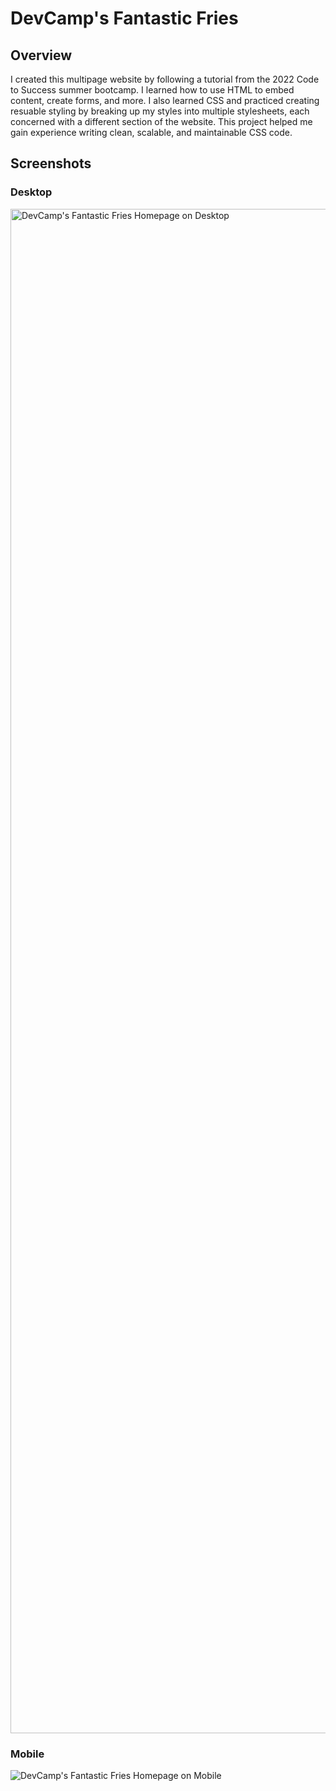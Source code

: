 # DevCamp's Fantastic Fries

## Overview
I created this multipage website by following a tutorial from the 2022 Code to Success summer bootcamp. I learned how to use HTML to embed content, create forms, and more. I also learned CSS and practiced creating resuable styling by breaking up my styles into multiple stylesheets, each concerned with a different section of the website. This project helped me gain experience writing clean, scalable, and maintainable CSS code.

## Screenshots
### Desktop
<img width="1755" height="2439" alt="DevCamp's Fantastic Fries Homepage on Desktop" src="https://github.com/user-attachments/assets/726a2731-f3aa-4cab-b782-721a60e1b8ea" />

### Mobile
![DevCamp's Fantastic Fries Homepage on Mobile]("./homepage-mobile.jpeg")
